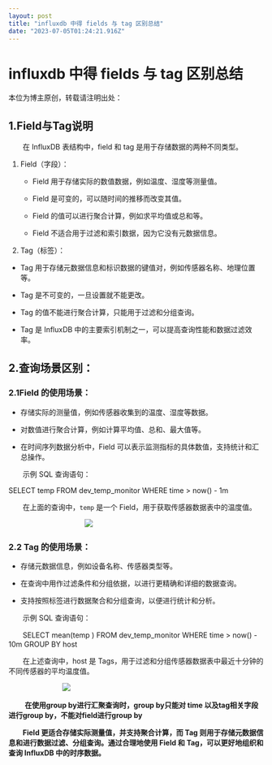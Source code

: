 ```yaml
---
layout: post
title: "influxdb 中得 fields 与 tag 区别总结"
date: "2023-07-05T01:24:21.916Z"
---
```

influxdb 中得 fields 与 tag 区别总结
=============================

本位为博主原创，转载请注明出处：

1.Field与Tag说明
-------------

　　在 InfluxDB 表结构中，field 和 tag 是用于存储数据的两种不同类型。

1.  Field（字段）：
    
    *   Field 用于存储实际的数值数据，例如温度、湿度等测量值。
        
    *   Field 是可变的，可以随时间的推移而改变其值。
        
    *   Field 的值可以进行聚合计算，例如求平均值或总和等。
        
    *   Field 不适合用于过滤和索引数据，因为它没有元数据信息。
        
2.  Tag（标签）：
    

*   Tag 用于存储元数据信息和标识数据的键值对，例如传感器名称、地理位置等。
    
*   Tag 是不可变的，一旦设置就不能更改。
    
*   Tag 的值不能进行聚合计算，只能用于过滤和分组查询。
    
*   Tag 是 InfluxDB 中的主要索引机制之一，可以提高查询性能和数据过滤效率。
    

2.查询场景区别：
---------

### 2.1Field 的使用场景：

*   存储实际的测量值，例如传感器收集到的温度、湿度等数据。
    
*   对数值进行聚合计算，例如计算平均值、总和、最大值等。
    
*   在时间序列数据分析中，Field 可以表示监测指标的具体数值，支持统计和汇总操作。
    

　　示例 SQL 查询语句：

SELECT temp FROM dev\_temp\_monitor WHERE time > now() - 1m

　　在上面的查询中，`temp` 是一个 Field，用于获取传感器数据表中的温度值。

                                      ![](https://img2023.cnblogs.com/blog/1110857/202307/1110857-20230704232912618-782705464.png)

### 2.2 Tag 的使用场景：

*   存储元数据信息，例如设备名称、传感器类型等。
    
*   在查询中用作过滤条件和分组依据，以进行更精确和详细的数据查询。
    
*   支持按照标签进行数据聚合和分组查询，以便进行统计和分析。
    

　　示例 SQL 查询语句：

　　SELECT mean(temp ) FROM dev\_temp\_monitor WHERE time > now() - 10m GROUP BY host

　　在上述查询中，host 是 Tags，用于过滤和分组传感器数据表中最近十分钟的不同传感器的平均温度值。

                           ![](https://img2023.cnblogs.com/blog/1110857/202307/1110857-20230704233224243-296920229.png)

 　　**在使用group by进行汇聚查询时，group by只能对 time 以及tag相关字段进行group by，不能对field进行group by**

　　**Field 更适合存储实际测量值，并支持聚合计算，而 Tag 则用于存储元数据信息和进行数据过滤、分组查询。通过合理地使用 Field 和 Tag，可以更好地组织和查询 InfluxDB 中的时序数据。**